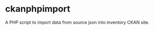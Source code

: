 ckanphpimport
=============

A PHP script to import data from source json into inventory CKAN site.
